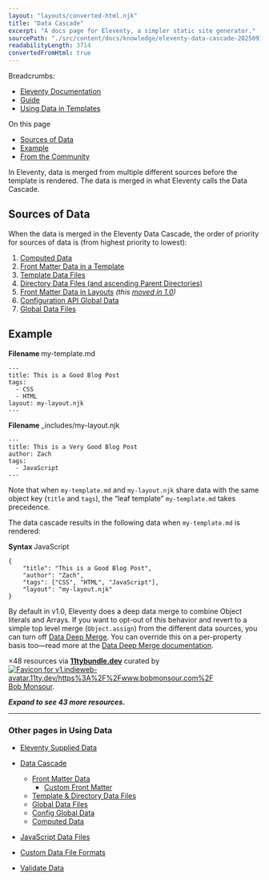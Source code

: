 ```yaml
---
layout: "layouts/converted-html.njk"
title: "Data Cascade"
excerpt: "A docs page for Eleventy, a simpler static site generator."
sourcePath: "./src/content/docs/knowledge/eleventy-data-cascade-20250911T175348Z.html"
readabilityLength: 3714
convertedFromHtml: true
---
```

Breadcrumbs:

- [Eleventy Documentation](https://local.source/docs/)
- [Guide](https://local.source/docs/projects/)
- [Using Data in Templates](https://local.source/docs/data/)

On this page

- [Sources of Data](#sources-of-data)
- [Example](#example)
- [From the Community](#from-the-community)

In Eleventy, data is merged from multiple different sources before the template is rendered. The data is merged in what Eleventy calls the Data Cascade.

## Sources of Data

When the data is merged in the Eleventy Data Cascade, the order of priority for sources of data is (from highest priority to lowest):

1. [Computed Data](https://local.source/docs/data-computed/)
2. [Front Matter Data in a Template](https://local.source/docs/data-frontmatter/)
3. [Template Data Files](https://local.source/docs/data-template-dir/)
4. [Directory Data Files (and ascending Parent Directories)](https://local.source/docs/data-template-dir/)
5. [Front Matter Data in Layouts](https://local.source/docs/layouts/#front-matter-data-in-layouts) _(this [moved in 1.0](https://github.com/11ty/eleventy/issues/915))_
6. [Configuration API Global Data](https://local.source/docs/data-global-custom/)
7. [Global Data Files](https://local.source/docs/data-global/)

## Example

**Filename&#x20;**&#x6D;y-template.md

```
---
title: This is a Good Blog Post
tags:
  - CSS
  - HTML
layout: my-layout.njk
---
```

**Filename&#x20;**\_includes/my-layout.njk

```
---
title: This is a Very Good Blog Post
author: Zach
tags:
  - JavaScript
---
```

Note that when `my-template.md` and `my-layout.njk` share data with the same object key (`title` and `tags`), the “leaf template” `my-template.md` takes precedence.

The data cascade results in the following data when `my-template.md` is rendered:

**Syntax&#x20;**&#x4A;avaScript

```
{
	"title": "This is a Good Blog Post",
	"author": "Zach",
	"tags": ["CSS", "HTML", "JavaScript"],
	"layout": "my-layout.njk"
}
```

By default in v1.0, Eleventy does a deep data merge to combine Object literals and Arrays. If you want to opt-out of this behavior and revert to a simple top level merge (`Object.assign`) from the different data sources, you can turn off [Data Deep Merge](https://local.source/docs/data-deep-merge/). You can override this on a per-property basis too—read more at the [Data Deep Merge documentation](https://local.source/docs/data-deep-merge/).

×48 resources via **[11tybundle.dev](https://11tybundle.dev/)** curated by [![Favicon for v1.indieweb-avatar.11ty.dev/https%3A%2F%2Fwww.bobmonsour.com%2F](https://v1.indieweb-avatar.11ty.dev/https%3A%2F%2Fwww.bobmonsour.com%2F/)Bob Monsour](https://www.bobmonsour.com/).

**_Expand to see 43 more resources._**

---

### Other pages in Using Data

- [Eleventy Supplied Data](https://local.source/docs/data-eleventy-supplied/)

- [Data Cascade](https://local.source/docs/data-cascade/)

  - [Front Matter Data](https://local.source/docs/data-frontmatter/)
    - [Custom Front Matter](https://local.source/docs/data-frontmatter-customize/)
  - [Template & Directory Data Files](https://local.source/docs/data-template-dir/)
  - [Global Data Files](https://local.source/docs/data-global/)
  - [Config Global Data](https://local.source/docs/data-global-custom/)
  - [Computed Data](https://local.source/docs/data-computed/)

- [JavaScript Data Files](https://local.source/docs/data-js/)

- [Custom Data File Formats](https://local.source/docs/data-custom/)

- [Validate Data](https://local.source/docs/data-validate/)
